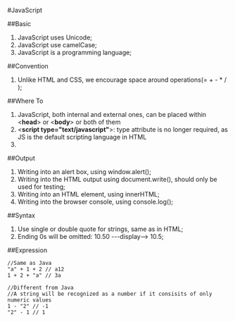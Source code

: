 #JavaScript

##Basic
1. JavaScript uses Unicode;  
2. JavaScript use camelCase;  
3. JavaScript is a programming language;  

##Convention  
1. Unlike HTML and CSS, we encourage space around operations(= + - * / );  

##Where To  
1. JavaScript, both internal and external ones, can be placed within <**head**> or <**body**> or both of them
2. <**script type="text/javascript"**>: type attribute is no longer required, as JS is the default scripting language in HTML  
3. 


##Output  
1. Writing into an alert box, using window.alert();  
2. Writing into the HTML output using document.write(), should only be used for testing;    
3. Writing into an HTML element, using innerHTML;  
4. Writing into the browser console, using console.log();  


##Syntax  
1. Use single or double quote for strings, same as in HTML;  
2. Ending 0s will be omitted: 10.50 ---display--> 10.5;  


##Expression  
```
//Same as Java
"a" + 1 + 2 // a12
1 + 2 + "a" // 3a

//Different from Java
//A string will be recognized as a number if it consisits of only numeric values
1 - "2" // -1        
"2" - 1 // 1
```
